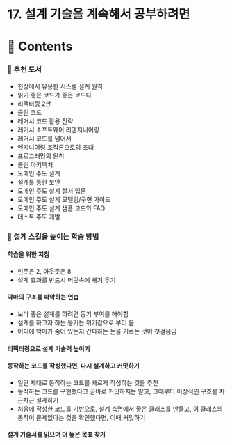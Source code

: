 # 17. 설계 기술을 계속해서 공부하려면

# 📌 Contents

### 📌 추천 도서

- 현장에서 유용한 시스템 설계 원칙
- 읽기 좋은 코드가 좋은 코드다
- 리팩터링 2판
- 클린 코드
- 레거시 코드 활용 전략
- 레거시 소프트웨어 리엔지니어링
- 레거시 코드를 넘어서
- 엔지니어링 조직론으로의 초대
- 프로그래밍의 원칙
- 클린 아키텍처
- 도메인 주도 설계
- 설계를 통한 보안
- 도메인 주도 설계 철저 입문
- 도메인 주도 설계 모델링/구현 가이드
- 도메인 주도 설계 샘플 코드와 FAQ
- 테스트 주도 개발

### 📌 설계 스킬을 높이는 학습 방법

#### 학습을 위한 지침

- 인풋은 2, 아웃풋은 8
- 설계 효과를 반드시 머릿속에 새겨 두기

#### 악마의 구조를 파악하는 연습

- 보다 좋은 설계를 하려면 동기 부여를 해야함
- 설계를 하고자 하는 동기는 위기감으로 부터 옴
- 어디에 악마가 숨어 있는지 간파하는 눈을 기르는 것이 첫걸음임

#### 리팩터링으로 설계 기술력 높이기

#### 동작하는 코드를 작성했다면, 다시 설계하고 커밋하기

- 일단 제대로 동작하는 코드를 빠르게 작성하는 것을 추천
- 동작하는 코드를 구현했다고 곧바로 커밋하지는 말고, 그때부터 이상적인 구조를 차근차근 설계하기
- 처음에 작성한 코드를 기반으로, 설계 측면에서 좋은 클래스를 만들고, 이 클래스의 동작이 문제없다는 것을 확인했다면, 이때 커밋하기

#### 설계 기술서를 읽으며 더 높은 목표 찾기
